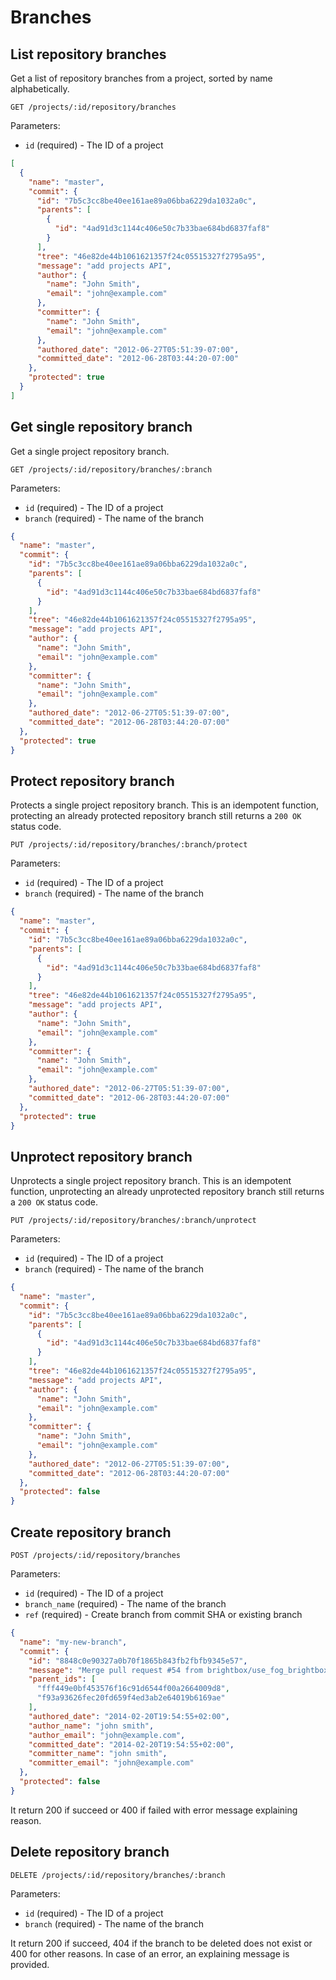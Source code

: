 # Branches

## List repository branches

Get a list of repository branches from a project, sorted by name alphabetically.

```
GET /projects/:id/repository/branches
```

Parameters:

- `id` (required) - The ID of a project

```json
[
  {
    "name": "master",
    "commit": {
      "id": "7b5c3cc8be40ee161ae89a06bba6229da1032a0c",
      "parents": [
        {
          "id": "4ad91d3c1144c406e50c7b33bae684bd6837faf8"
        }
      ],
      "tree": "46e82de44b1061621357f24c05515327f2795a95",
      "message": "add projects API",
      "author": {
        "name": "John Smith",
        "email": "john@example.com"
      },
      "committer": {
        "name": "John Smith",
        "email": "john@example.com"
      },
      "authored_date": "2012-06-27T05:51:39-07:00",
      "committed_date": "2012-06-28T03:44:20-07:00"
    },
    "protected": true
  }
]
```

## Get single repository branch

Get a single project repository branch.

```
GET /projects/:id/repository/branches/:branch
```

Parameters:

- `id` (required) - The ID of a project
- `branch` (required) - The name of the branch

```json
{
  "name": "master",
  "commit": {
    "id": "7b5c3cc8be40ee161ae89a06bba6229da1032a0c",
    "parents": [
      {
        "id": "4ad91d3c1144c406e50c7b33bae684bd6837faf8"
      }
    ],
    "tree": "46e82de44b1061621357f24c05515327f2795a95",
    "message": "add projects API",
    "author": {
      "name": "John Smith",
      "email": "john@example.com"
    },
    "committer": {
      "name": "John Smith",
      "email": "john@example.com"
    },
    "authored_date": "2012-06-27T05:51:39-07:00",
    "committed_date": "2012-06-28T03:44:20-07:00"
  },
  "protected": true
}
```

## Protect repository branch

Protects a single project repository branch. This is an idempotent function, protecting an already
protected repository branch still returns a `200 OK` status code.

```
PUT /projects/:id/repository/branches/:branch/protect
```

Parameters:

- `id` (required) - The ID of a project
- `branch` (required) - The name of the branch

```json
{
  "name": "master",
  "commit": {
    "id": "7b5c3cc8be40ee161ae89a06bba6229da1032a0c",
    "parents": [
      {
        "id": "4ad91d3c1144c406e50c7b33bae684bd6837faf8"
      }
    ],
    "tree": "46e82de44b1061621357f24c05515327f2795a95",
    "message": "add projects API",
    "author": {
      "name": "John Smith",
      "email": "john@example.com"
    },
    "committer": {
      "name": "John Smith",
      "email": "john@example.com"
    },
    "authored_date": "2012-06-27T05:51:39-07:00",
    "committed_date": "2012-06-28T03:44:20-07:00"
  },
  "protected": true
}
```

## Unprotect repository branch

Unprotects a single project repository branch. This is an idempotent function, unprotecting an already
unprotected repository branch still returns a `200 OK` status code.

```
PUT /projects/:id/repository/branches/:branch/unprotect
```

Parameters:

- `id` (required) - The ID of a project
- `branch` (required) - The name of the branch

```json
{
  "name": "master",
  "commit": {
    "id": "7b5c3cc8be40ee161ae89a06bba6229da1032a0c",
    "parents": [
      {
        "id": "4ad91d3c1144c406e50c7b33bae684bd6837faf8"
      }
    ],
    "tree": "46e82de44b1061621357f24c05515327f2795a95",
    "message": "add projects API",
    "author": {
      "name": "John Smith",
      "email": "john@example.com"
    },
    "committer": {
      "name": "John Smith",
      "email": "john@example.com"
    },
    "authored_date": "2012-06-27T05:51:39-07:00",
    "committed_date": "2012-06-28T03:44:20-07:00"
  },
  "protected": false
}
```

## Create repository branch

```
POST /projects/:id/repository/branches
```

Parameters:

- `id` (required) - The ID of a project
- `branch_name` (required) - The name of the branch
- `ref` (required) - Create branch from commit SHA or existing branch

```json
{
  "name": "my-new-branch",
  "commit": {
    "id": "8848c0e90327a0b70f1865b843fb2fbfb9345e57",
    "message": "Merge pull request #54 from brightbox/use_fog_brightbox_module\n\nUpdate to use fog-brightbox module",
    "parent_ids": [
      "fff449e0bf453576f16c91d6544f00a2664009d8",
      "f93a93626fec20fd659f4ed3ab2e64019b6169ae"
    ],
    "authored_date": "2014-02-20T19:54:55+02:00",
    "author_name": "john smith",
    "author_email": "john@example.com",
    "committed_date": "2014-02-20T19:54:55+02:00",
    "committer_name": "john smith",
    "committer_email": "john@example.com"
  },
  "protected": false
}
```

It return 200 if succeed or 400 if failed with error message explaining reason.

## Delete repository branch

```
DELETE /projects/:id/repository/branches/:branch
```

Parameters:

- `id` (required) - The ID of a project
- `branch` (required) - The name of the branch

It return 200 if succeed, 404 if the branch to be deleted does not exist
or 400 for other reasons. In case of an error, an explaining message is provided.
